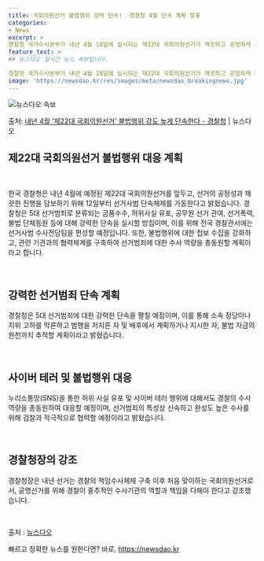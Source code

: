 ```yaml
---
title: 국회의원선거 불법행위 강력 단속!  경찰청 4월 단속 계획 발표
categories:
- News
excerpt: >
경찰청 국가수사본부가 내년 4월 10일에 실시되는 제22대 국회의원선거가 깨끗하고 공정하게 치러질 수 있도록…
feature_text: >
## 뉴스다오 실시간 뉴스 속보입니다.

경찰청 국가수사본부가 내년 4월 10일에 실시되는 제22대 국회의원선거가 깨끗하고 공정하게 치러질 수 있도록…
image: 'https://newsdao.kr/res/images/meta/newsdao_breakingnews.jpg'
---
```


![뉴스다오 속보](https://newsdao.kr/res/images/meta/newsdao_breakingnews.jpg)

<p>출처: <a href="https://newsdao.kr/2780" rel="dofollow">내년 4월 ‘제22대 국회의원선거’ 불법행위 강도 높게 단속한다 - 경찰청</a> | 뉴스다오</p>

<h2 data-ke-size="size26">제22대 국회의원선거 불법행위 대응 계획</h2>
<p data-ke-size="size16">&nbsp;</p>
한국 경찰청은 내년 4월에 예정된 제22대 국회의원선거를 앞두고, 선거의 공정성과 깨끗한 진행을 담보하기 위해 12일부터 선거사범 단속체제를 가동한다고 밝혔습니다. 경찰청은 5대 선거범죄로 분류되는 금품수수, 허위사실 유포, 공무원 선거 관여, 선거폭력, 불법 단체동원 등에 대해 강력한 단속을 실시할 방침이며, 이를 위해 전국 경찰관서에는 선거사범 수사전담팀을 편성할 예정입니다. 또한, 불법행위에 대한 첩보 수집을 강화하고, 관련 기관과의 협력체계를 구축하여 선거범죄에 대한 수사 역량을 총동원할 계획이라고 합니다.
<p data-ke-size="size16">&nbsp;</p>

<h2 data-ke-size="size24">강력한 선거범죄 단속 계획</h2>
<p data-ke-size="size16">경찰청은 5대 선거범죄에 대한 강력한 단속을 펼칠 예정이며, 이를 통해 소속 정당이나 지위 고하를 막론하고 범행을 저지른 자 및 배후에서 계획하거나 지시한 자, 불법 자금의 원천까지 추적할 계획이라고 밝혔습니다.</p>
<p data-ke-size="size16">&nbsp;</p>

<h2 data-ke-size="size24">사이버 테러 및 불법행위 대응</h2>
<p data-ke-size="size16">누리소통망(SNS)을 통한 허위 사실 유포 및 사이버 테러 행위에 대해서도 경찰의 수사 역량을 총동원하여 대응할 예정이며, 선거범죄의 특성상 신속하고 완성도 높은 수사를 위해 검찰과 적극적으로 협력할 예정이라고 밝혔습니다.</p>
<p data-ke-size="size16">&nbsp;</p>

<h2 data-ke-size="size24">경찰청장의 강조</h2>
<p data-ke-size="size16">경찰청장은 내년 선거는 경찰의 책임수사체제 구축 이후 처음 맞이하는 국회의원선거로서, 공명선거를 위해 경찰이 중추적인 수사기관의 역할과 책임을 다해야 한다고 강조했습니다.</p>
<p data-ke-size="size16">&nbsp;</p>
출처 : <a href="https://newsdao.kr/2780">뉴스다오</a> 

빠르고 정확한 뉴스를 원한다면? 바로, <a href="https://newsdao.kr" rel="dofollow">https://newsdao.kr</a>


    
